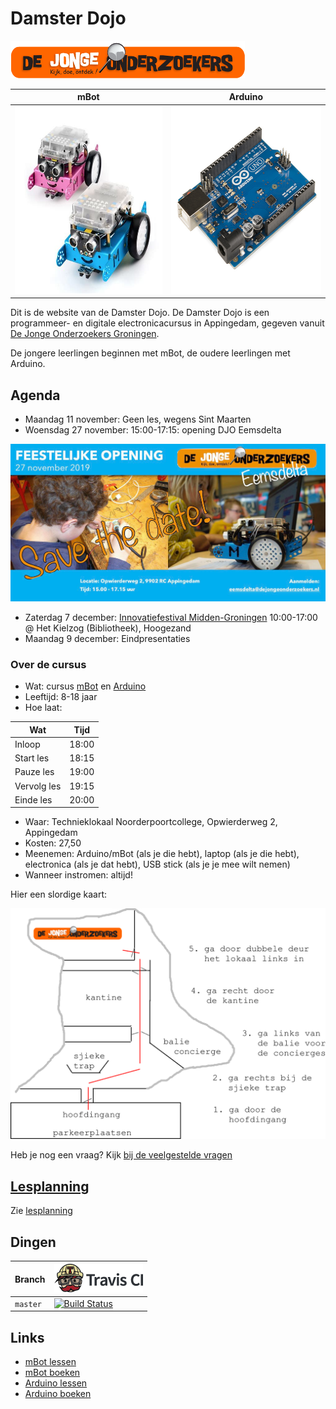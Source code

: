 # Damster Dojo

![DJOG logo](plaatjes/djog.png)

mBot|Arduino
----|-------
<img src="plaatjes/mbots.jpg" alt="mBots" width="300" height="300">|<img src="plaatjes/arduino.jpg" alt="Arduino" width="300" height="300">

Dit is de website van de Damster Dojo. De Damster Dojo is een 
programmeer- en digitale electronicacursus in Appingedam, gegeven vanuit
[De Jonge Onderzoekers Groningen](https://www.djog.nl).

De jongere leerlingen beginnen met mBot, de oudere leerlingen met Arduino.

## Agenda

 * Maandag 11 november: Geen les, wegens Sint Maarten
 * Woensdag 27 november: 15:00-17:15: opening DJO Eemsdelta

![](publiciteit/20191127opening.jpg)

 * Zaterdag 7 december: [Innovatiefestival Midden-Groningen](http://www.mifmig.nl/over/) 10:00-17:00 @ Het Kielzog (Bibliotheek), Hoogezand
 * Maandag 9 december: Eindpresentaties

### Over de cursus

 * Wat: cursus [mBot](https://github.com/richelbilderbeek/mbot_voor_jonge_tieners)
   en [Arduino](https://github.com/richelbilderbeek/arduino_voor_jonge_tieners)
 * Leeftijd: 8-18 jaar
 * Hoe laat: 

Wat         | Tijd
------------|------
Inloop      | 18:00
Start les   | 18:15
Pauze les   | 19:00
Vervolg les | 19:15
Einde les   | 20:00

 * Waar: Technieklokaal Noorderpoortcollege, Opwierderweg 2, Appingedam
 * Kosten: 27,50 
 * Meenemen: Arduino/mBot (als je die hebt), laptop (als je die hebt), 
   electronica (als je dat hebt), USB stick (als je je mee wilt nemen)
 * Wanneer instromen: altijd!

Hier een slordige kaart:

![](plaatjes/locatie.png)

Heb je nog een vraag? Kijk [bij de veelgestelde vragen](doc/veelgestelde_vragen.md)

## [Lesplanning](doc/lesplanning.md)

Zie [lesplanning](doc/lesplanning.md)

## Dingen

Branch|[![Travis CI logo](pics/TravisCI.png)](https://travis-ci.org)
---|---
`master`|[![Build Status](https://travis-ci.org/richelbilderbeek/damster_dojo.svg?branch=master)](https://travis-ci.org/richelbilderbeek/damster_dojo)

## Links 

 * [mBot lessen](https://github.com/richelbilderbeek/mbot_voor_jonge_tieners/tree/master/hoofdstukken)
 * [mBot boeken](https://github.com/richelbilderbeek/mbot_voor_jonge_tieners/tree/master/boeken)
 * [Arduino lessen](https://github.com/richelbilderbeek/arduino_voor_jonge_tieners/tree/master/hoofdstukken)
 * [Arduino boeken](https://github.com/richelbilderbeek/arduino_voor_jonge_tieners/tree/master/boeken)
